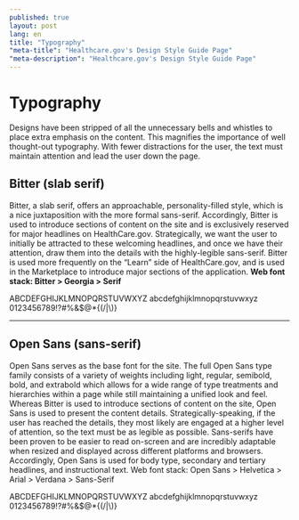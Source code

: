 ```yaml
---
published: true
layout: post
lang: en
title: "Typography"
"meta-title": "Healthcare.gov's Design Style Guide Page"
"meta-description": "Healthcare.gov's Design Style Guide Page"
---
```


# Typography

Designs have been stripped of all the unnecessary bells and whistles to place extra emphasis on the content. This magnifies the importance of well thought-out typography. With fewer distractions for the user, the text must maintain attention and lead the user down the page.

<div class="hr"></div>

## Bitter (slab serif)

Bitter, a slab serif, offers an approachable, personality-filled style, which is a nice juxtaposition with the more formal sans-serif. Accordingly, Bitter is used to introduce sections of content on the site and is exclusively reserved for major headlines on HealthCare.gov. Strategically, we want the user to initially be attracted to these welcoming headlines, and once we have their attention, draw them into the details with the highly-legible sans-serif. Bitter is used more frequently on the “Learn” side of HealthCare.gov, and is used in the Marketplace to introduce major sections of the application. <strong>Web font stack: Bitter > Georgia > Serif</strong>

<div class="typography">ABCDEFGHIJKLMNOPQRSTUVWXYZ 
abcdefghijklmnopqrstuvwxyz 
0123456789!?#%&amp;$@*{(/|\)}</div>

<hr>

## Open Sans (sans-serif) 

Open Sans serves as the base font for the site. The full Open Sans type family consists of a variety of weights including light, regular, semibold, bold, and extrabold which allows for a wide range of type treatments and hierarchies within a page while still maintaining a unified look and feel. Whereas Bitter is used to introduce sections of content on the site, Open Sans is used to present the content details. Strategically-speaking, if the user has reached the details, they most likely are engaged at a higher level of attention, so the text must be as legible as possible. Sans-serifs have been proven to be easier to read on-screen and are incredibly adaptable when resized and displayed across different platforms and browsers. Accordingly, Open Sans is used for body type, secondary and tertiary headlines, and instructional text.  Web font stack: Open Sans > Helvetica > Arial > Verdana > Sans-Serif

<div class="typography">ABCDEFGHIJKLMNOPQRSTUVWXYZ 
abcdefghijklmnopqrstuvwxyz 
0123456789!?#%&amp;$@*{(/|\)}</div>